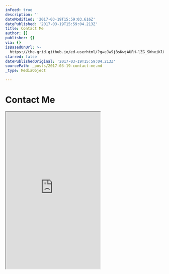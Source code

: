 ```yaml
---
inFeed: true
description: ''
dateModified: '2017-03-19T15:59:03.616Z'
datePublished: '2017-03-19T15:59:04.213Z'
title: Contact Me
author: []
publisher: {}
via: {}
isBasedOnUrl: >-
  https://the-grid.github.io/ed-userhtml/?g=eJw9j8sKwjAURH-lZG_SWnxiKlUqCG5EcNGNtLnXJNQ0NY0W_XrfLs8wM8zM9NEVBoPWCU6U9007ZQysaKm0Vp6QCmvY0TrTMmDIolW6brabnVDxoVeb_SHDLI2iXdX3DWbnSR3e43wl8iru5bcF3MZe62rpOnbV2L1q5mhKBEDg3l2QBJ0GrzgZDUMSKNRSeU4G4RPes0rrAB0nTzaFk7r-Wf7CNx-SZGML0LWklM7Y51TyANqVSsY
starred: false
datePublishedOriginal: '2017-03-19T15:59:04.213Z'
sourcePath: _posts/2017-03-19-contact-me.md
_type: MediaObject

---
```

# Contact Me

<iframe src="https://the-grid.github.io/ed-userhtml/?g=eJw9j8sKwjAURH-lZG_SWnxiKlUqCG5EcNGNtLnXJNQ0NY0W_XrfLs8wM8zM9NEVBoPWCU6U9007ZQysaKm0Vp6QCmvY0TrTMmDIolW6brabnVDxoVeb_SHDLI2iXdX3DWbnSR3e43wl8iru5bcF3MZe62rpOnbV2L1q5mhKBEDg3l2QBJ0GrzgZDUMSKNRSeU4G4RPes0rrAB0nTzaFk7r-Wf7CNx-SZGML0LWklM7Y51TyANqVSsY" height="500" style=""></iframe>